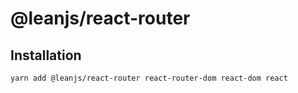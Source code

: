 # @leanjs/react-router

## Installation

`yarn add @leanjs/react-router react-router-dom react-dom react`
